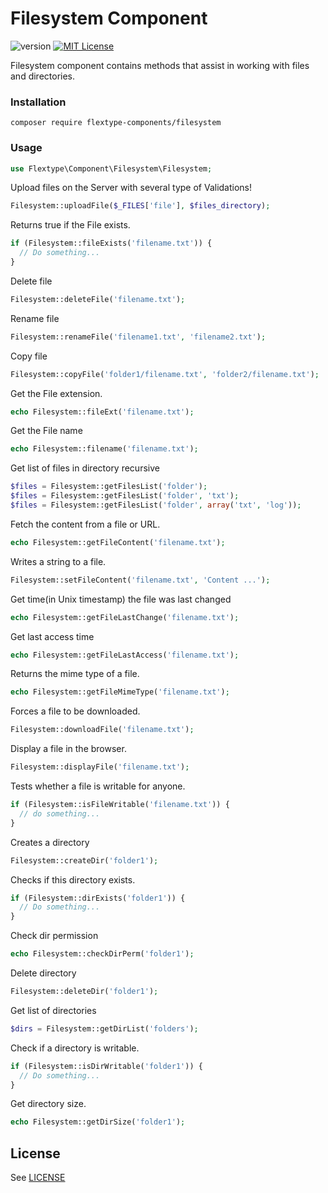 # Filesystem Component
![version](https://img.shields.io/badge/version-1.1.2-brightgreen.svg?style=flat-square "Version")
[![MIT License](https://img.shields.io/badge/license-MIT-blue.svg?style=flat-square)](https://github.com/flextype-components/filesystem/blob/master/LICENSE)

Filesystem component contains methods that assist in working with files and directories.

### Installation

```
composer require flextype-components/filesystem
```

### Usage

```php
use Flextype\Component\Filesystem\Filesystem;
```

Upload files on the Server with several type of Validations!
```php
Filesystem::uploadFile($_FILES['file'], $files_directory);
```

Returns true if the File exists.
```php
if (Filesystem::fileExists('filename.txt')) {
  // Do something...
}
```

Delete file
```php
Filesystem::deleteFile('filename.txt');
```

Rename file
```php
Filesystem::renameFile('filename1.txt', 'filename2.txt');
```

Copy file
```php
Filesystem::copyFile('folder1/filename.txt', 'folder2/filename.txt');
```

Get the File extension.
```php
echo Filesystem::fileExt('filename.txt');
```

Get the File name
```php
echo Filesystem::filename('filename.txt');
```

Get list of files in directory recursive
```php
$files = Filesystem::getFilesList('folder');
$files = Filesystem::getFilesList('folder', 'txt');
$files = Filesystem::getFilesList('folder', array('txt', 'log'));
```

Fetch the content from a file or URL.
```php
echo Filesystem::getFileContent('filename.txt');
```

Writes a string to a file.
```php
Filesystem::setFileContent('filename.txt', 'Content ...');
```

Get time(in Unix timestamp) the file was last changed
```php
echo Filesystem::getFileLastChange('filename.txt');
```

Get last access time
```php
echo Filesystem::getFileLastAccess('filename.txt');
```

Returns the mime type of a file.
```php
echo Filesystem::getFileMimeType('filename.txt');
```

Forces a file to be downloaded.
```php
Filesystem::downloadFile('filename.txt');
```

Display a file in the browser.
```php
Filesystem::displayFile('filename.txt');
```

Tests whether a file is writable for anyone.
```php
if (Filesystem::isFileWritable('filename.txt')) {
  // do something...
}
```

Creates a directory
```php
Filesystem::createDir('folder1');
```

Checks if this directory exists.
```php
if (Filesystem::dirExists('folder1')) {
  // Do something...
}
```  

Check dir permission
```php
echo Filesystem::checkDirPerm('folder1');
```

Delete directory
```php
Filesystem::deleteDir('folder1');
```

Get list of directories
```php
$dirs = Filesystem::getDirList('folders');
```

Check if a directory is writable.
```php
if (Filesystem::isDirWritable('folder1')) {
  // Do something...
}
```

Get directory size.
```php
echo Filesystem::getDirSize('folder1');
```

## License
See [LICENSE](https://github.com/flextype-components/filesystem/blob/master/LICENSE)
